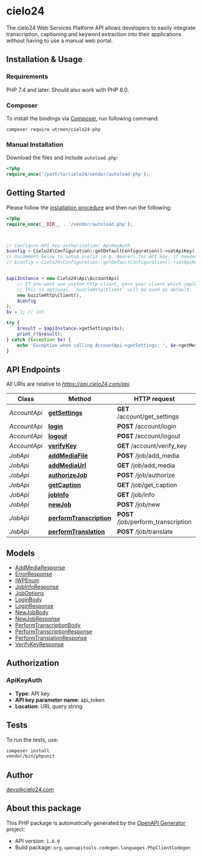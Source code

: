 # cielo24

The cielo24 Web Services Platform API allows developers to easily integrate transcription, captioning and keyword extraction into their applications without having to use a manual web portal.


## Installation & Usage

### Requirements

PHP 7.4 and later.
Should also work with PHP 8.0.

### Composer

To install the bindings via [Composer](https://getcomposer.org/), run following command:

```shell
composer require utreon/cielo24-php 
```

### Manual Installation

Download the files and include `autoload.php`:

```php
<?php
require_once('/path/to/cielo24/vendor/autoload.php');
```

## Getting Started

Please follow the [installation procedure](#installation--usage) and then run the following:

```php
<?php
require_once(__DIR__ . '/vendor/autoload.php');



// Configure API key authorization: ApiKeyAuth
$config = Cielo24\Configuration::getDefaultConfiguration()->setApiKey('api_token', 'YOUR_API_KEY');
// Uncomment below to setup prefix (e.g. Bearer) for API key, if needed
// $config = Cielo24\Configuration::getDefaultConfiguration()->setApiKeyPrefix('api_token', 'Bearer');


$apiInstance = new Cielo24\Api\AccountApi(
    // If you want use custom http client, pass your client which implements `GuzzleHttp\ClientInterface`.
    // This is optional, `GuzzleHttp\Client` will be used as default.
    new GuzzleHttp\Client(),
    $config
);
$v = 1; // int

try {
    $result = $apiInstance->getSettings($v);
    print_r($result);
} catch (Exception $e) {
    echo 'Exception when calling AccountApi->getSettings: ', $e->getMessage(), PHP_EOL;
}

```

## API Endpoints

All URIs are relative to *https://api.cielo24.com/api*

Class | Method | HTTP request | Description
------------ | ------------- | ------------- | -------------
*AccountApi* | [**getSettings**](docs/Api/AccountApi.md#getsettings) | **GET** /account/get_settings | 
*AccountApi* | [**login**](docs/Api/AccountApi.md#login) | **POST** /account/login | 
*AccountApi* | [**logout**](docs/Api/AccountApi.md#logout) | **POST** /account/logout | 
*AccountApi* | [**verifyKey**](docs/Api/AccountApi.md#verifykey) | **GET** /account/verify_key | 
*JobApi* | [**addMediaFile**](docs/Api/JobApi.md#addmediafile) | **POST** /job/add_media | 
*JobApi* | [**addMediaUrl**](docs/Api/JobApi.md#addmediaurl) | **GET** /job/add_media | 
*JobApi* | [**authorizeJob**](docs/Api/JobApi.md#authorizejob) | **POST** /job/authorize | 
*JobApi* | [**getCaption**](docs/Api/JobApi.md#getcaption) | **GET** /job/get_caption | 
*JobApi* | [**jobInfo**](docs/Api/JobApi.md#jobinfo) | **GET** /job/info | 
*JobApi* | [**newJob**](docs/Api/JobApi.md#newjob) | **POST** /job/new | 
*JobApi* | [**performTranscription**](docs/Api/JobApi.md#performtranscription) | **POST** /job/perform_transcription | 
*JobApi* | [**performTranslation**](docs/Api/JobApi.md#performtranslation) | **POST** /job/translate | 

## Models

- [AddMediaResponse](docs/Model/AddMediaResponse.md)
- [ErrorResponse](docs/Model/ErrorResponse.md)
- [IWPEnum](docs/Model/IWPEnum.md)
- [JobInfoResponse](docs/Model/JobInfoResponse.md)
- [JobOptions](docs/Model/JobOptions.md)
- [LoginBody](docs/Model/LoginBody.md)
- [LoginResponse](docs/Model/LoginResponse.md)
- [NewJobBody](docs/Model/NewJobBody.md)
- [NewJobResponse](docs/Model/NewJobResponse.md)
- [PerformTranscriptionBody](docs/Model/PerformTranscriptionBody.md)
- [PerformTranscriptionResponse](docs/Model/PerformTranscriptionResponse.md)
- [PerformTranslationResponse](docs/Model/PerformTranslationResponse.md)
- [VerifyKeyResponse](docs/Model/VerifyKeyResponse.md)

## Authorization

### ApiKeyAuth

- **Type**: API key
- **API key parameter name**: api_token
- **Location**: URL query string


## Tests

To run the tests, use:

```bash
composer install
vendor/bin/phpunit
```

## Author

devs@cielo24.com

## About this package

This PHP package is automatically generated by the [OpenAPI Generator](https://openapi-generator.tech) project:

- API version: `1.0.0`
- Build package: `org.openapitools.codegen.languages.PhpClientCodegen`
